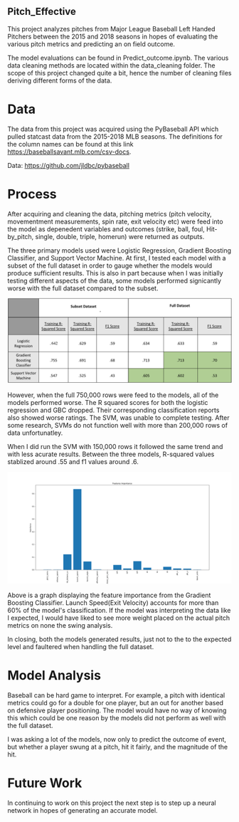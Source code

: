## Pitch_Effective

This project analyzes pitches from Major League Baseball Left Handed Pitchers between the 2015 and 2018 seasons in hopes of evaluating the various pitch metrics and predicting an on field outcome. 

The model evaluations can be found in  Predict_outcome.ipynb. The various data cleaning methods are located within the data_cleaning folder. The scope of this project changed quite a bit, hence the number of cleaning files deriving different forms of the data.

# Data
The data from this project was acquired using the PyBaseball API which pulled statcast data from the 2015-2018 MLB seasons.
The definitions for the column names can be found at this link https://baseballsavant.mlb.com/csv-docs.

Data: https://github.com/jldbc/pybaseball

# Process
After acquiring and cleaning the data, pitching metrics (pitch velocity, movementment measurements, spin rate, exit velocity etc) were feed into the model as depenedent variables and outcomes (strike, ball, foul, Hit-by_pitch, single, double, triple, homerun) were returned as outputs.

The three primary models used were Logistic Regression, Gradient Boosting Classifier, and Support Vector Machine. At first, I tested each model with a subset of the full dataset in order to gauge whether the models would produce sufficient results. This is also in part because when I was initially testing different aspects of the data, some models performed signicantly worse with the full dataset compared to the subset.

![Subset_v_Full Dataset | 50x50](images/subset_v_full.png)





However, when the full 750,000 rows were feed to the models, all of the models performed worse. The R squared scores for both the logistic regression and GBC dropped. Their corresponding classification reports also showed worse ratings. The SVM, was unable to complete testing. After some research, SVMs do not function well with more than 200,000 rows of data unfortunatley.

When I did run the SVM with 150,000 rows it followed the same trend and with less acurate results. Between the three models, R-squared values stablized around .55 and f1 values around .6. 

![Feature_important](feature_importance.png)

Above is a graph displaying the feature importance from the Gradient Boosting Classifier. Launch Speed(Exit Velocity) accounts for more than 60% of the model's classification. If the model was interpreting the data like I expected, I would have liked to see more weight placed on the actual pitch metrics on none the swing analysis.

In closing, both the models generated results, just not to the to the expected level and faultered when handling the full dataset. 

# Model Analysis

Baseball can be  hard game to interpret. For example, a pitch with identical metrics could go for a double for one player, but an out for another based on defensive player positioning. The model would have no way of knowing this which could be one reason by the models did not perform as well with the full dataset. 

I was asking a lot of the models, now only to predict the outcome of event, but whether a player swung at a pitch, hit it fairly, and the magnitude of the hit. 

# Future Work

In continuing to work on this project the next step is to step up a neural network in hopes of generating an accurate model. 




